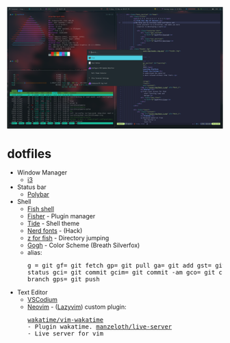 <div align=center>
  <img src='./asset/screenshot/screenshot.png' alt='screenshot' />
</div>

# dotfiles
- Window Manager 
    - [i3](https://i3wm.org/)
- Status bar
    - [Polybar](https://github.com/polybar/polybar)
- Shell 
    - [Fish shell](https://fishshell.com/)
    - [Fisher](https://github.com/jorgebucaran/fisher) - Plugin manager
    - [Tide](https://github.com/IlanCosman/tide) - Shell theme
    - [Nerd fonts](https://github.com/ryanoasis/nerd-fonts) - (Hack) 
    - [z for fish](https://github.com/jethrokuan/z) - Directory jumping
    - [Gogh](https://gogh-co.github.io/Gogh/) - Color Scheme (Breath Silverfox)
    - alias: <pre>g = git
    gf= git fetch
    gp= git pull
    ga= git add
    gst= git status
    gci= git commit
    gcim= git commit -am
    gco= git checkout
    gbr= git branch
    gps= git push
- Text Editor
    - [VSCodium](https://vscodium.com/)
    - [Neovim](https://neovim.io/) - ([Lazyvim](https://www.lazyvim.org/))
      custom plugin: <pre>[wakatime/vim-wakatime](https://github.com/wakatime/vim-wakatime) - Plugin wakatime.
      [manzeloth/live-server](https://github.com/manzeloth/live-server) - Live server for vim
